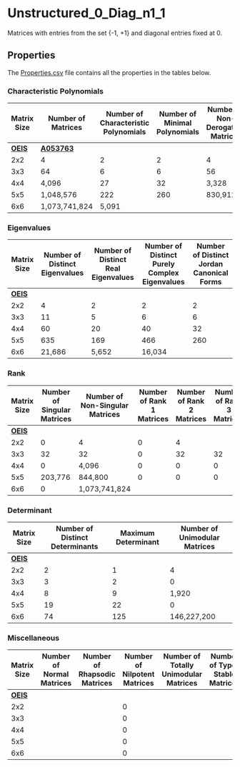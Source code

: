 # Unstructured_0_Diag_n1_1

Matrices with entries from the set {-1, +1} and diagonal entries fixed at 0.

## Properties

The [Properties.csv](Properties.csv) file contains all the properties in the tables below.

### Characteristic Polynomials

| Matrix Size | Number of Matrices | Number of Characteristic Polynomials | Number of Minimal Polynomials | Number of Non-Derogatory Matrices | Maximum Characteristic Height |
| --- | --- | --- | --- | --- | --- |
| [__OEIS__](https://oeis.org/) | [__A053763__](https://oeis.org/A053763) | | | | |
| 2x2 | 4 | 2 | 2 | 4 | 1 |
| 3x3 | 64 | 6 | 6 | 56 | 3 |
| 4x4 | 4,096 | 27 | 32 | 3,328 | 9 |
| 5x5 | 1,048,576 | 222 | 260 | 830,912 | 25 |
| 6x6 | 1,073,741,824 | 5,091 | | | 125 |

### Eigenvalues

| Matrix Size | Number of Distinct Eigenvalues | Number of Distinct Real Eigenvalues | Number of Distinct Purely Complex Eigenvalues | Number of Distinct Jordan Canonical Forms |
| --- | --- | --- | --- | --- |
| [__OEIS__](https://oeis.org/) | | | | |
| 2x2 | 4 | 2 | 2 | 2 |
| 3x3 | 11 | 5 | 6 | 6 |
| 4x4 | 60 | 20 | 40 | 32 |
| 5x5 | 635 | 169 | 466 | 260 |
| 6x6 | 21,686 | 5,652 | 16,034 | |

### Rank

| Matrix Size | Number of Singular Matrices | Number of Non-Singular Matrices | Number of Rank 1 Matrices | Number of Rank 2 Matrices | Number of Rank 3 Matrices | Number of Rank 4 Matrices | Number of Rank 5 Matrices | Number of Rank 6 Matrices |
| --- | --- | --- | --- | --- | --- | --- | --- | --- |
| [__OEIS__](https://oeis.org/) | | | | | | | | |
| 2x2 | 0 | 4 | 0 | 4 | | | | |
| 3x3 | 32 | 32 | 0 | 32 | 32 | | | |
| 4x4 | 0 | 4,096 | 0 | 0 | 0 | 4,096 | | |
| 5x5 | 203,776 | 844,800 | 0 | 0 | 0 | 203,776 | 844,800 | |
| 6x6 | 0 | 1,073,741,824 | | | | | | |

### Determinant

| Matrix Size | Number of Distinct Determinants | Maximum Determinant | Number of Unimodular Matrices |
| --- | --- | --- | --- |
| [__OEIS__](https://oeis.org/) | | | |
| 2x2 | 2 | 1 | 4 |
| 3x3 | 3 | 2 | 0 |
| 4x4 | 8 | 9 | 1,920 |
| 5x5 | 19 | 22 | 0 |
| 6x6 | 74 | 125 | 146,227,200 |

### Miscellaneous

| Matrix Size | Number of Normal Matrices | Number of Rhapsodic Matrices | Number of Nilpotent Matrices | Number of Totally Unimodular Matrices | Number of Type I Stable Matrices | Number of Type II Stable Matrices |
| --- | --- | --- | --- | --- | --- | --- |
| [__OEIS__](https://oeis.org/) | | | | | | |
| 2x2 | | | 0 | | | |
| 3x3 | | | 0 | | | |
| 4x4 | | | 0 | | | |
| 5x5 | | | 0 | | | |
| 6x6 | | | 0 | | | |

